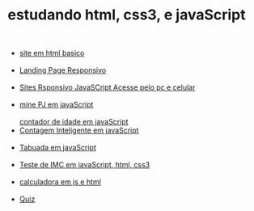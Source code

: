 <h1>estudando html, css3, e javaScript</h1>

<br>

<nav>
<ul>
<li>
<a  href="https://GabrielErick1.github.io/estudo/htmlsite/siteteste/">site em html basico</a>
</li>
<br>
<li>
<a href="https://GabrielErick1.github.io/estudo/htmlsite/site/">Landing Page Responsivo</a>
</li>
<br>
<li>
<a href="https://GabrielErick1.github.io/estudo/htmlsite/sitenv/">Sites Rsponsivo JavaSCript Acesse pelo pc e celular</a>
</li>
<br>
<li>
<a href="https://GabrielErick1.github.io/estudo/javaScript/projeto/">mine PJ em javaScript</a>
</li>
<br>
<a href="https://GabrielErick1.github.io/estudo/javaScript/projeto1/">contador de idade em javaScript</a>
</li>
<br>
<li>
<a href="https://GabrielErick1.github.io/estudo/javaScript/projeto2/">Contagem Inteligente em javaScript</a>
</li>
<br>
<li>
<a href="https://GabrielErick1.github.io/estudo/javaScript/projeto3/">Tabuada em javaScript</a>
</li>
<br>
<li>
<a href="https://GabrielErick1.github.io/estudo/javaScript/testedeobsidade/">Teste de IMC em javaScript, html, css3</a>
</li>
<br>
<li>
<a href="https://GabrielErick1.github.io/estudo/javaScript/calculadora/">calculadora em js e html</a>
</li>
<br>
<li>
<a href="https://GabrielErick1.github.io/estudo/quiz/">Quiz</a>
</li>
</ul>
</nav>